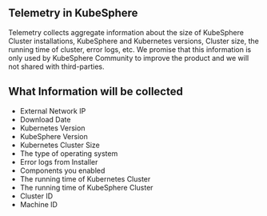 ## Telemetry in KubeSphere

Telemetry collects aggregate information about the size of KubeSphere Cluster installations, KubeSphere and Kubernetes versions, Cluster size, the running time of cluster, error logs, etc. We promise that this information is only used by KubeSphere Community to improve the product and we will not shared with third-parties.

## What Information will be collected

- External Network IP
- Download Date
- Kubernetes Version
- KubeSphere Version
- Kubernetes Cluster Size
- The type of operating system
- Error logs from Installer
- Components you enabled
- The running time of Kubernetes Cluster
- The running time of KubeSphere Cluster
- Cluster ID
- Machine ID
